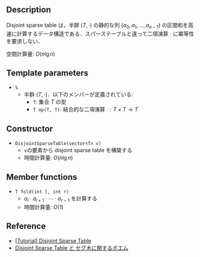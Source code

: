 ## Description

Disjoint sparse table は，半群 $(T, \cdot)$ の静的な列 $(a_0, a_1, \dots, a_{n-1})$ の区間和を高速に計算するデータ構造である．スパーステーブルと違って二項演算 $\cdot$ に冪等性を要求しない．

空間計算量: $O(n \lg n)$

## Template parameters

- `S`
    - 半群 $(T, \cdot)$．以下のメンバーが定義されている:
        - `T`: 集合 $T$ の型
        - `T op(T, T)`: 結合的な二項演算 $\cdot: T \times T \rightarrow T$

## Constructor

- `DisjointSparseTable(vector<T> v)`
    - `v`の要素から disjoint sparse table を構築する
    - 時間計算量: $O(n \lg n)$

## Member functions

- `T fold(int l, int r)`
    - $a_l \cdot a_{l+1} \cdot \cdots \cdot a_{r-1}$ を計算する
    - 時間計算量: $O(1)$

## Reference

- [[Tutorial] Disjoint Sparse Table](https://discuss.codechef.com/t/tutorial-disjoint-sparse-table/17404)
- [Disjoint Sparse Table と セグ木に関するポエム](https://noshi91.hatenablog.com/entry/2018/05/08/183946)
